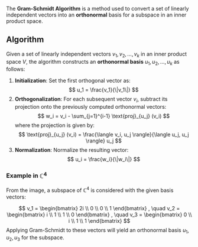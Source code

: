 The **Gram-Schmidt Algorithm** is a method used to convert a set of linearly independent vectors into an **orthonormal** basis for a subspace in an inner product space. 
## **Algorithm** 
Given a set of linearly independent vectors $v_1, v_2, \dots, v_k$ in an inner product space $V$, the algorithm constructs an **orthonormal basis** $u_1, u_2, \dots, u_k$ as follows: 
1. **Initialization**: 
Set the first orthogonal vector as: $$ u_1 = \frac{v_1}{\|v_1\|} $$ 
2. **Orthogonalization**: 
For each subsequent vector $v_i$, subtract its projection onto the previously computed orthonormal vectors: $$ w_i = v_i - \sum_{j=1}^{i-1} \text{proj}_{u_j} (v_i) $$ where the projection is given by: $$ \text{proj}_{u_j} (v_i) = \frac{\langle v_i, u_j \rangle}{\langle u_j, u_j \rangle} u_j $$
3. **Normalization**: 
Normalize the resulting vector: $$ u_i = \frac{w_i}{\|w_i\|} $$
### **Example in $\mathbb{C}^4$** 
From the image, a subspace of $\mathbb{C}^4$ is considered with the given basis vectors:

$$
v_1 = \begin{bmatrix} 2i \\ 0 \\ 0 \\ 1 \end{bmatrix} , \quad v_2 = \begin{bmatrix} i \\ 1 \\ 1 \\ 0 \end{bmatrix} , \quad v_3 = \begin{bmatrix} 0 \\ i \\ 1 \\ 1 \end{bmatrix}
$$Applying Gram-Schmidt to these vectors will yield an orthonormal basis $u_1, u_2, u_3$ for the subspace. 
